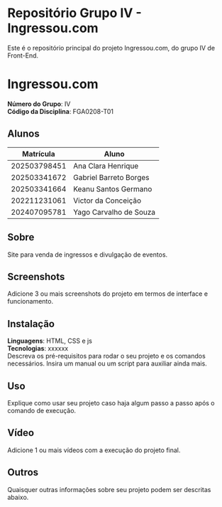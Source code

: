 # Repositório Grupo IV - Ingressou.com
Este é o repositório principal do projeto Ingressou.com, do grupo IV de Front-End.
 
# Ingressou.com

**Número do Grupo**: IV <br>
**Código da Disciplina**: FGA0208-T01<br>

## Alunos
|Matrícula | Aluno |
| -- | -- |
| 202503798451  |  Ana Clara Henrique |
| 202503341672  |  Gabriel Barreto Borges |
| 202503341664  |  Keanu Santos Germano |
| 202211231061  |  Victor da Conceição |
| 202407095781  |  Yago Carvalho de Souza |

## Sobre 
Site para venda de ingressos e divulgação de eventos.

## Screenshots
Adicione 3 ou mais screenshots do projeto em termos de interface e funcionamento.

## Instalação 
**Linguagens**: HTML, CSS e js<br>
**Tecnologias**: xxxxxx<br>
Descreva os pré-requisitos para rodar o seu projeto e os comandos necessários.
Insira um manual ou um script para auxiliar ainda mais.

## Uso 
Explique como usar seu projeto caso haja algum passo a passo após o comando de execução.

## Vídeo
Adicione 1 ou mais vídeos com a execução do projeto final.

## Outros 
Quaisquer outras informações sobre seu projeto podem ser descritas abaixo.
